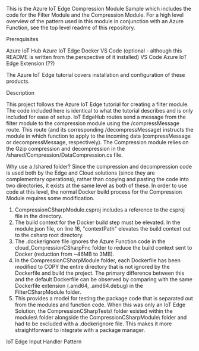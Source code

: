 This is the Azure IoT Edge Compression Module Sample which includes the code for the Filter Module and the Compression Module.  For a high level overview of the pattern used in this module in conjunction with an Azure Function, see the top level readme of this repository.  

Prerequisites

Azure IoT Hub
Azure IoT Edge
Docker
VS Code (optional - although this README is written from the perspective of it installed)
VS Code Azure IoT Edge Extension (??)

The Azure IoT Edge tutorial covers installation and configuration of these products.

Description

This project follows the Azure IoT Edge tutorial for creating a filter module.  The code included here is identical to what the tutorial describes and is only included for ease of setup.  IoT EdgeHub routes send a message from the filter module to the compression module using the /compressMessage route.  This route (and its corresponding /decompressMessage) instructs the module in which function to apply to the incoming data (compressMessage or decompressMessage, respectively).  The Compression module relies on the Gzip compression and decompression in the /shared/Compression/DataCompression.cs file.  

Why use a /shared folder?
Since the compression and decompression code is used both by the Edge and Cloud solutions (since they are complementary operations), rather than copying and pasting the code into two directories, it exists at the same level as both of these.  In order to use code at this level, the normal Docker build process for the Compression Module requires some modification.
1) CompressionCSharpModule.csproj includes a reference to the csproj file in the directory.
2) The build context for the Docker build step must be elevated.  In the module.json file, on line 16, "contextPath" elevates the build context out to the csharp root directory.   
3) The .dockerignore file ignores the Azure Function code in the cloud_CompressionCSharpFnc folder to reduce the build context sent to Docker (reduction from ~46MB to 3MB).
4) In the CompressionCSharpModule folder, each Dockerfile has been modified to COPY the entire directory that is not ignored by the Dockerfile and build the project.  The primary difference between this and the default Dockerfile can be observed by comparing with the same Dockerfile extension (.amd64, .amd64.debug) in the FilterCSharpModule folder.
5) This provides a model for testing the package code that is separated out from the modules and function code.  When this was only an IoT Edge Solution, the CompressionCSharpTests\ folder existed within the modules\ folder alongside the CompressionCSharpModule\ folder and had to be excluded with a .dockerignore file.  This makes it more straightforward to integrate with a package manager.

IoT Edge Input Handler Pattern

